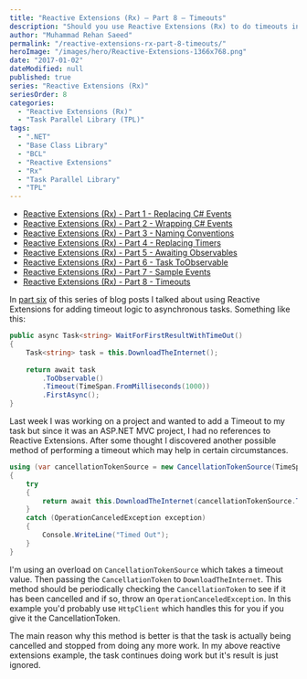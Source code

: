 ```yaml
---
title: "Reactive Extensions (Rx) – Part 8 – Timeouts"
description: "Should you use Reactive Extensions (Rx) to do timeouts in .NET? It turns out it's better to use CancellationTokenSource in the Task Parallel Library (TPL)."
author: "Muhammad Rehan Saeed"
permalink: "/reactive-extensions-rx-part-8-timeouts/"
heroImage: "/images/hero/Reactive-Extensions-1366x768.png"
date: "2017-01-02"
dateModified: null
published: true
series: "Reactive Extensions (Rx)"
seriesOrder: 8
categories:
  - "Reactive Extensions (Rx)"
  - "Task Parallel Library (TPL)"
tags:
  - ".NET"
  - "Base Class Library"
  - "BCL"
  - "Reactive Extensions"
  - "Rx"
  - "Task Parallel Library"
  - "TPL"
---
```


- [Reactive Extensions (Rx) - Part 1 - Replacing C# Events](/reactive-extensions-part1-replacing-events/)
- [Reactive Extensions (Rx) - Part 2 - Wrapping C# Events](/reactive-extensions-part2-wrapping-events/)
- [Reactive Extensions (Rx) - Part 3 - Naming Conventions](/reactive-extensions-part3-naming-conventions/)
- [Reactive Extensions (Rx) - Part 4 - Replacing Timers](/reactive-extensions-part4-replacing-timers/)
- [Reactive Extensions (Rx) - Part 5 - Awaiting Observables](/reactive-extensions-part4-awaiting-observables/)
- [Reactive Extensions (Rx) - Part 6 - Task ToObservable](/reactive-extensions-part6-task-toobservable/)
- [Reactive Extensions (Rx) - Part 7 - Sample Events](/reactive-extensions-part7-sample-events/)
- [Reactive Extensions (Rx) - Part 8 - Timeouts](/reactive-extensions-rx-part-8-timeouts/)

In [part six](/reactive-extensions-part6-task-toobservable/) of this series of blog posts I talked about using Reactive Extensions for adding timeout logic to asynchronous tasks. Something like this:

```cs
public async Task<string> WaitForFirstResultWithTimeOut()
{
    Task<string> task = this.DownloadTheInternet();
 
    return await task
        .ToObservable()
        .Timeout(TimeSpan.FromMilliseconds(1000))
        .FirstAsync();
}
```

Last week I was working on a project and wanted to add a Timeout to my task but since it was an ASP.NET MVC project, I had no references to Reactive Extensions. After some thought I discovered another possible method of performing a timeout which may help in certain circumstances.

```cs
using (var cancellationTokenSource = new CancellationTokenSource(TimeSpan.FromMilliseconds(1000)))
{
    try
    {
        return await this.DownloadTheInternet(cancellationTokenSource.Token);
    }
    catch (OperationCanceledException exception)
    {
        Console.WriteLine("Timed Out");
    }
}
```

I'm using an overload on `CancellationTokenSource` which takes a timeout value. Then passing the `CancellationToken` to `DownloadTheInternet`. This method should be periodically checking the `CancellationToken` to see if it has been cancelled and if so, throw an `OperationCanceledException`. In this example you'd probably use `HttpClient` which handles this for you if you give it the CancellationToken.

The main reason why this method is better is that the task is actually being cancelled and stopped from doing any more work. In my above reactive extensions example, the task continues doing work but it's result is just ignored.

